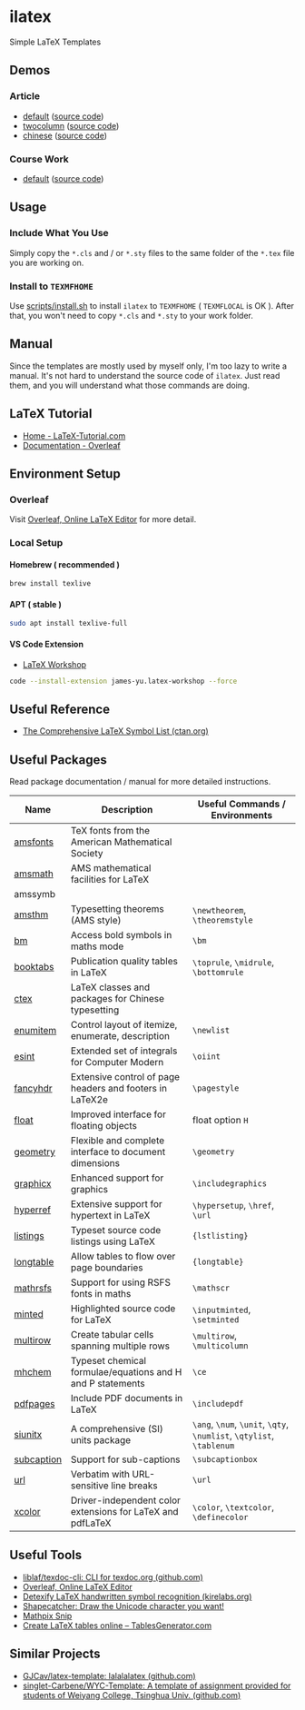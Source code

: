 # ilatex

Simple LaTeX Templates

## Demos

### Article

- [default](https://liblaf.github.io/ilatex/demo/article.pdf) ([source code](https://github.com/liblaf/ilatex/blob/main/demo/article/default/article.tex))
- [twocolumn](https://liblaf.github.io/ilatex/demo/article-twocolumn.pdf) ([source code](https://github.com/liblaf/ilatex/blob/main/demo/article/twocolumn/article-twocolumn.tex))
- [chinese](https://liblaf.github.io/ilatex/demo/article-zh.pdf) ([source code](https://github.com/liblaf/ilatex/blob/main/demo/article/zh/article-zh.tex))

### Course Work

- [default](https://liblaf.github.io/ilatex/demo/work.pdf) ([source code](https://github.com/liblaf/ilatex/blob/main/demo/work/default/work.tex))

## Usage

### Include What You Use

Simply copy the `*.cls` and / or `*.sty` files to the same folder of the `*.tex` file you are working on.

### Install to `TEXMFHOME`

Use [scripts/install.sh](https://github.com/liblaf/ilatex/blob/main/scripts/install.sh) to install `ilatex` to `TEXMFHOME` ( `TEXMFLOCAL` is OK ). After that, you won't need to copy `*.cls` and `*.sty` to your work folder.

## Manual

Since the templates are mostly used by myself only, I'm too lazy to write a manual. It's not hard to understand the source code of `ilatex`. Just read them, and you will understand what those commands are doing.

## LaTeX Tutorial

- [Home - LaTeX-Tutorial.com](https://latex-tutorial.com/)
- [Documentation - Overleaf](https://www.overleaf.com/learn)

## Environment Setup

### Overleaf

Visit [Overleaf, Online LaTeX Editor](https://www.overleaf.com) for more detail.

### Local Setup

#### Homebrew ( recommended )

```bash
brew install texlive
```

#### APT ( stable )

```bash
sudo apt install texlive-full
```

#### VS Code Extension

- [LaTeX Workshop](https://marketplace.visualstudio.com/items?itemName=James-Yu.latex-workshop)

```bash
code --install-extension james-yu.latex-workshop --force
```

## Useful Reference

- [The Comprehensive LaTeX Symbol List (ctan.org)](http://tug.ctan.org/info/symbols/comprehensive/symbols-a4.pdf)

## Useful Packages

Read package documentation / manual for more detailed instructions.

| Name                                              | Description                                                | Useful Commands / Environments                                       |
| ------------------------------------------------- | ---------------------------------------------------------- | -------------------------------------------------------------------- |
| [amsfonts](https://ctan.org/pkg/amsfonts)         | TeX fonts from the American Mathematical Society           |                                                                      |
| [amsmath](https://www.ctan.org/pkg/amsmath)       | AMS mathematical facilities for LaTeX                      |                                                                      |
| amssymb                                           |                                                            |                                                                      |
| [amsthm](https://www.ctan.org/pkg/amsthm)         | Typesetting theorems (AMS style)                           | `\newtheorem`, `\theoremstyle`                                       |
| [bm](https://www.ctan.org/pkg/bm)                 | Access bold symbols in maths mode                          | `\bm`                                                                |
| [booktabs](https://www.ctan.org/pkg/booktabs/)    | Publication quality tables in LaTeX                        | `\toprule`, `\midrule`, `\bottomrule`                                |
| [ctex](https://www.ctan.org/pkg/ctex)             | LaTeX classes and packages for Chinese typesetting         |                                                                      |
| [enumitem](https://www.ctan.org/pkg/enumitem)     | Control layout of itemize, enumerate, description          | `\newlist`                                                           |
| [esint](https://www.ctan.org/pkg/esint)           | Extended set of integrals for Computer Modern              | `\oiint`                                                             |
| [fancyhdr](https://www.ctan.org/pkg/fancyhdr)     | Extensive control of page headers and footers in LaTeX2e   | `\pagestyle`                                                         |
| [float](https://www.ctan.org/pkg/float)           | Improved interface for floating objects                    | float option `H`                                                     |
| [geometry](https://www.ctan.org/pkg/geometry)     | Flexible and complete interface to document dimensions     | `\geometry`                                                          |
| [graphicx](https://ctan.org/pkg/graphicx)         | Enhanced support for graphics                              | `\includegraphics`                                                   |
| [hyperref](https://ctan.org/pkg/hyperref)         | Extensive support for hypertext in LaTeX                   | `\hypersetup`, `\href`, `\url`                                       |
| [listings](https://www.ctan.org/pkg/listings)     | Typeset source code listings using LaTeX                   | `{lstlisting}`                                                       |
| [longtable](https://ctan.org/pkg/longtable)       | Allow tables to flow over page boundaries                  | `{longtable}`                                                        |
| [mathrsfs](https://www.ctan.org/pkg/mathrsfs)     | Support for using RSFS fonts in maths                      | `\mathscr`                                                           |
| [minted](https://www.ctan.org/pkg/minted)         | Highlighted source code for LaTeX                          | `\inputminted`, `\setminted`                                         |
| [multirow](https://www.ctan.org/pkg/multirow)     | Create tabular cells spanning multiple rows                | `\multirow`, `\multicolumn`                                          |
| [mhchem](https://www.ctan.org/pkg/mhchem)         | Typeset chemical formulae/equations and H and P statements | `\ce`                                                                |
| [pdfpages](https://www.ctan.org/pkg/pdfpages)     | Include PDF documents in LaTeX                             | `\includepdf`                                                        |
| [siunitx](https://ctan.org/pkg/siunitx)           | A comprehensive (SI) units package                         | `\ang`, `\num`, `\unit`, `\qty`, `\numlist`, `\qtylist`, `\tablenum` |
| [subcaption](https://www.ctan.org/pkg/subcaption) | Support for sub-captions                                   | `\subcaptionbox`                                                     |
| [url](https://www.ctan.org/pkg/url)               | Verbatim with URL-sensitive line breaks                    | `\url`                                                               |
| [xcolor](https://www.ctan.org/pkg/xcolor)         | Driver-independent color extensions for LaTeX and pdfLaTeX | `\color`, `\textcolor`, `\definecolor`                               |

## Useful Tools

- [liblaf/texdoc-cli: CLI for texdoc.org (github.com)](https://github.com/liblaf/texdoc-cli)
- [Overleaf, Online LaTeX Editor](https://www.overleaf.com)
- [Detexify LaTeX handwritten symbol recognition (kirelabs.org)](http://detexify.kirelabs.org/classify.html)
- [Shapecatcher: Draw the Unicode character you want!](http://shapecatcher.com/)
- [Mathpix Snip](https://mathpix.com/)
- [Create LaTeX tables online – TablesGenerator.com](https://www.tablesgenerator.com/)

## Similar Projects

- [GJCav/latex-template: lalalalatex (github.com)](https://github.com/GJCav/latex-template)
- [singlet-Carbene/WYC-Template: A template of assignment provided for students of Weiyang College, Tsinghua Univ. (github.com)](https://github.com/singlet-Carbene/WYC-Template)
